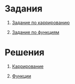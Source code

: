 # Задания

1. [Задание по каррированию](https://kodaktor.ru/g/curry_task)

1. [Задание по функциям](https://kodaktor.ru/g/iife)

# Решения

1. [Каррирование](https://kodaktor.ru/?!=e7eac7c)

1. [Функции]()
